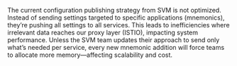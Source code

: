 The current configuration publishing strategy from SVM is not optimized. Instead of sending settings targeted to specific applications (mnemonics), they’re pushing all settings to all services. This leads to inefficiencies where irrelevant data reaches our proxy layer (ISTIO), impacting system performance. Unless the SVM team updates their approach to send only what’s needed per service, every new mnemonic addition will force teams to allocate more memory—affecting scalability and cost.
